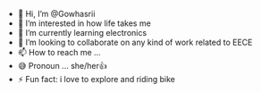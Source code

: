 - 👋 Hi, I’m @Gowhasrii
- 👀 I’m interested in how life takes me
- 🌱 I’m currently learning electronics
- 💞️ I’m looking to collaborate on any kind of work related to EECE
- 📫 How to reach me ...
- 😅 Pronoun ... she/her👍
- ⚡ Fun fact: i love to explore and riding bike

<!---
Gowhasrii/Gowhasrii is a ✨ special ✨ repository because its `README.md` (this file) appears on your GitHub profile.
You can click the Preview link to take a look at your changes.
--->
